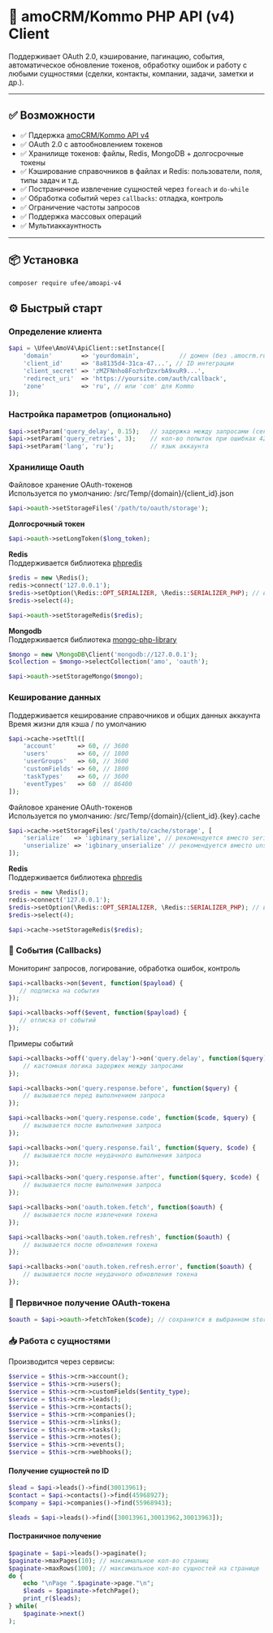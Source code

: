 # 🚀 amoCRM/Kommo PHP API (v4) Client

Поддерживает OAuth 2.0, кэширование, пагинацию, события, автоматическое обновление токенов, обработку ошибок и работу с любыми сущностями (сделки, контакты, компании, задачи, заметки и др.).

---

## ✅ Возможности

- ✅ Пддержка [amoCRM/Kommo API v4](https://www.amocrm.ru/developers/content/crm_platform/platform-abilities)
- ✅ OAuth 2.0 с автообновлением токенов
- ✅ Хранилище токенов: файлы, Redis, MongoDB + долгосрочные токены
- ✅ Кэширование справочников в файлах и Redis: пользователи, поля, типы задач и т.д.
- ✅ Постраничное извлечение сущностей через `foreach` и `do-while`
- ✅ Обработка событий через `callbacks`: отладка, контроль
- ✅ Ограничение частоты запросов
- ✅ Поддержка массовых операций
- ✅ Мультиаккаунтность

---

## 📦 Установка

```bash
composer require ufee/amoapi-v4
```

## ⚙️ Быстрый старт

### Определение клиента  
```php
$api = \Ufee\AmoV4\ApiClient::setInstance([
    'domain'        => 'yourdomain',           // домен (без .amocrm.ru)
    'client_id'     => '8a8135d4-31ca-47...', // ID интеграции
    'client_secret' => 'zMZFNnho8FozhrDzxrbA9xuR9...',
    'redirect_uri'  => 'https://yoursite.com/auth/callback',
    'zone'          => 'ru', // или 'com' для Kommo
]);
```

### Настройка параметров (опционально)  
```php
$api->setParam('query_delay', 0.15);   // задержка между запросами (сек)
$api->setParam('query_retries', 3);    // кол-во попыток при ошибках 429
$api->setParam('lang', 'ru');          // язык аккаунта
```

### Хранилище Oauth 
Файловое хранение OAuth-токенов  
Используется по умолчанию: /src/Temp/{domain}/{client_id}.json
```php
$api->oauth->setStorageFiles('/path/to/oauth/storage');
```
**Долгосрочный токен**  
```php
$api->oauth->setLongToken($long_token);
```
**Redis**  
Поддерживается библиотека [phpredis](https://github.com/phpredis/phpredis)
```php
$redis = new \Redis();
redis->connect('127.0.0.1');
$redis->setOption(\Redis::OPT_SERIALIZER, \Redis::SERIALIZER_PHP); // или \Redis::SERIALIZER_IGBINARY
$redis->select(4);

$api->oauth->setStorageRedis($redis);
```
**Mongodb**  
Поддерживается библиотека [mongo-php-library](https://github.com/mongodb/mongo-php-library)
```php
$mongo = new \MongoDB\Client('mongodb://127.0.0.1');
$collection = $mongo->selectCollection('amo', 'oauth');

$api->oauth->setStorageMongo($mongo);
```

### Кеширование данных  
Поддерживается кеширование справочников и общих данных аккаунта  
Время жизни для кэша / по умолчанию
```php
$api->cache->setTtl([
    'account'      => 60, // 3600
    'users'        => 60, // 1800
    'userGroups'   => 60, // 3600
    'customFields' => 60, // 1800
    'taskTypes'    => 60, // 3600
    'eventTypes'   => 60  // 86400
]);
```
Файловое хранение OAuth-токенов  
Используется по умолчанию: /src/Temp/{domain}/{client_id}.{key}.cache
```php
$api->cache->setStorageFiles('/path/to/cache/storage', [
    'serialize'   => 'igbinary_serialize', // рекомендуется вместо serialize
    'unserialize' => 'igbinary_unserialize' // рекомендуется вместо unserialize
]);
```
**Redis**  
Поддерживается библиотека [phpredis](https://github.com/phpredis/phpredis)
```php
$redis = new \Redis();
redis->connect('127.0.0.1');
$redis->setOption(\Redis::OPT_SERIALIZER, \Redis::SERIALIZER_PHP); // или \Redis::SERIALIZER_IGBINARY
$redis->select(4);

$api->cache->setStorageRedis($redis);
```

### 🔔 События (Callbacks)  
Мониторинг запросов, логирование, обработка ошибок, контроль  
```php
$api->callbacks->on($event, function($payload) {
   // подписка на события
});
```
```php
$api->callbacks->off($event, function($payload) {
   // отписка от событий
});
```
Примеры событий  
```php
$api->callbacks->off('query.delay')->on('query.delay', function($query) {
    // кастомная логика задержек между запросами
});

$api->callbacks->on('query.response.before', function($query) {
    // вызывается перед выполнением запроса
});

$api->callbacks->on('query.response.code', function($code, $query) {
    // вызывается после выполнения запроса
});

$api->callbacks->on('query.response.fail', function($query, $code) {
    // вызывается после неудачного выполнения запроса
});

$api->callbacks->on('query.response.after', function($query, $code) {
    // вызывается после выполнения запроса
});

$api->callbacks->on('oauth.token.fetch', function($oauth) {
    // вызывается после извлечения токена
});

$api->callbacks->on('oauth.token.refresh', function($oauth) {
    // вызывается после обновления токена
});

$api->callbacks->on('oauth.token.refresh.error', function($oauth) {
    // вызывается после неудачного обновления токена
});
```
### 🔐 Первичное получение OAuth-токена 
```php
$oauth = $api->oauth->fetchToken($code); // сохранится в выбранном storage
```
### 📥 Работа с сущностями  
Производится через сервисы:
```php
$service = $this->crm->account();
$service = $this->crm->users();
$service = $this->crm->customFields($entity_type);
$service = $this->crm->leads();
$service = $this->crm->contacts();
$service = $this->crm->companies();
$service = $this->crm->links();
$service = $this->crm->tasks();
$service = $this->crm->notes();
$service = $this->crm->events();
$service = $this->crm->webhooks();
```
#### Получение сущностей по ID  
```php
$lead = $api->leads()->find(30013961);
$contact = $api->contacts()->find(45968927);
$company = $api->companies()->find(55968943);

$leads = $api->leads()->find([30013961,30013962,30013963]);
```
#### Постраничное получение 
```php
$paginate = $api->leads()->paginate();
$paginate->maxPages(10); // максимальное кол-во страниц
$paginate->maxRows(100); // максимальное кол-во сущностей на странице
do {
    echo "\nPage ".$paginate->page."\n";
    $leads = $paginate->fetchPage();
    print_r($leads);
} while(
    $paginate->next()
);
```


